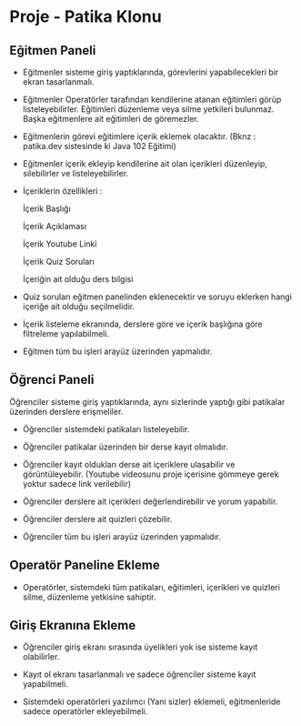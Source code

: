 # Proje - Patika Klonu


## Eğitmen Paneli


+ Eğitmenler sisteme giriş yaptıklarında, görevlerini yapabilecekleri bir ekran tasarlanmalı.

+ Eğitmenler Operatörler tarafından kendilerine atanan eğitimleri görüp listeleyebilirler. Eğitimleri düzenleme veya silme yetkileri bulunmaz. Başka eğitmenlere ait eğitimleri  de göremezler.


+ Eğitmenlerin görevi eğitimlere içerik eklemek olacaktır. (Bknz : patika.dev sistesinde ki Java 102 Eğitimi)


+ Eğitmenler içerik ekleyip kendilerine ait olan içerikleri düzenleyip, silebilirler ve listeleyebilirler.


+ İçeriklerin özellikleri :

    İçerik Başlığı

    İçerik Açıklaması

    İçerik Youtube Linki

    İçerik Quiz Soruları

    İçeriğin ait olduğu ders bilgisi



+ Quiz soruları eğitmen panelinden eklenecektir ve soruyu eklerken hangi içeriğe ait olduğu seçilmelidir.


+ İçerik listeleme ekranında, derslere göre ve içerik başlığına göre filtreleme yapılabilmeli.


+ Eğitmen tüm bu işleri arayüz üzerinden yapmalıdır.


## Öğrenci Paneli


Öğrenciler sisteme giriş yaptıklarında, aynı sizlerinde yaptığı gibi patikalar üzerinden derslere erişmeliler.


+ Öğrenciler sistemdeki patikaları listeleyebilir.


+ Öğrenciler patikalar üzerinden bir derse kayıt olmalıdır.


+ Öğrenciler kayıt oldukları derse ait içeriklere ulaşabilir ve görüntüleyebilir. (Youtube videosunu proje içerisine gömmeye gerek yoktur sadece link verilebilir)


+ Öğrenciler derslere ait içerikleri değerlendirebilir ve yorum yapabilir.


+ Öğrenciler derslere ait quizleri çözebilir.


+ Öğrenciler tüm bu işleri arayüz üzerinden yapmalıdır.


## Operatör Paneline Ekleme


+ Operatörler, sistemdeki tüm patikaları, eğitimleri, içerikleri ve quizleri silme, düzenleme yetkisine sahiptir.


## Giriş Ekranına Ekleme


+ Öğrenciler giriş ekranı sırasında üyelikleri yok ise sisteme kayıt olabilirler.


+ Kayıt ol ekranı tasarlanmalı ve sadece öğrenciler sisteme kayıt yapabilmeli.


+ Sistemdeki operatörleri yazılımcı (Yani sizler) eklemeli, eğitmenleride sadece operatörler ekleyebilmeli.
